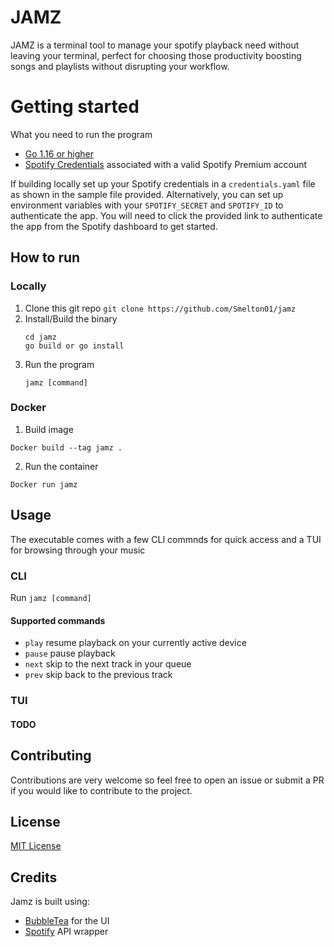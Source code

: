 # JAMZ

JAMZ is a terminal tool to manage your spotify playback need without leaving your terminal, perfect for choosing those productivity boosting songs and playlists without disrupting your workflow.

# Getting started

What you need to run the program

- [Go 1.16 or higher](https://go.dev/dl/)
- [Spotify Credentials](https://developer.spotify.com/dashboard) associated with a valid Spotify Premium account

If building locally set up your Spotify credentials in a `credentials.yaml` file as shown in the sample file provided.
Alternatively, you can set up environment variables with your `SPOTIFY_SECRET` and `SPOTIFY_ID` to authenticate the app.
You will need to click the provided link to authenticate the app from the Spotify dashboard to get started.

## How to run

### Locally

1. Clone this git repo
   `git clone https://github.com/Smelton01/jamz`
2. Install/Build the binary
   ```
   cd jamz
   go build or go install
   ```
3. Run the program
   ```
   jamz [command]
   ```

### Docker

1. Build image

```
Docker build --tag jamz .
```

2. Run the container

```
Docker run jamz
```

## Usage

The executable comes with a few CLI commnds for quick access and a TUI for browsing through your music

### CLI

Run `jamz [command]`

#### Supported commands

- `play` resume playback on your currently active device
- `pause` pause playback
- `next` skip to the next track in your queue
- `prev` skip back to the previous track

### TUI

#### TODO

## Contributing

Contributions are very welcome so feel free to open an issue or submit a PR if you would like to contribute to the project.

## License

[MIT License](https://github.com/Smelton01/jamz/blob/master/LICENSE)

## Credits

Jamz is built using:

- [BubbleTea](https://github.com/charmbracelet/bubbletea) for the UI
- [Spotify](https://github.com/zmb3/spotify) API wrapper
